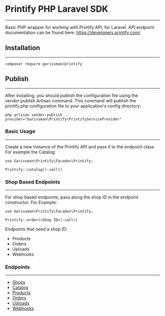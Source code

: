 # Printify PHP Laravel SDK
----
Basic PHP wrapper for working with Printify API, for Laravel.
API endpoint documentation can be found here: <https://developers.printify.com/>

## Installation
----
`composer require garissman/printify`

## Publish
----
After installing, you should publish the configuration file using the vendor:publish Artisan command. This
command will publish the printify.php configuration file to your application's config directory:

`php artisan vendor:publish --provider="Garissman\Printify\PrintifyServiceProvider"`

### Basic Usage
----
Create a new instance of the Printify API and pass it to the endpoint class. For example the Catalog:

```
use Garissman\Printify\Facades\Printify;

Printify::catalog()->all()
```

### Shop Based Endpoints
----
For shop based endpoints, pass along the shop ID in the endpoint constructor. For Example:

```
use Garissman\Printify\Facades\Printify;

Printify::order(<Shop ID>)->all()
```

Endpoints that need a shop ID:

* Products
* Orders
* Uploads
* Webhooks

### Endpoints
----

* [Shops](docs/shops.md)
* [Catalog](docs/catalog.md)
* [Products](docs/products.md)
* [Orders](orders.md)
* [Uploads](docs/uploads.md)
* [Webhooks](docs/webhooks.md)
